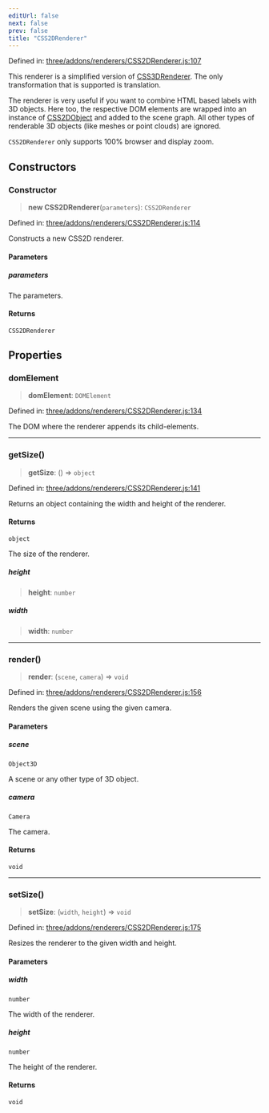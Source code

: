 ```yaml
---
editUrl: false
next: false
prev: false
title: "CSS2DRenderer"
---
```


Defined in: [three/addons/renderers/CSS2DRenderer.js:107](https://github.com/DefinitelyMaybe/three-i18n/blob/fa57b79433d1c349ffb23a78727299c8d4190136/three/addons/renderers/CSS2DRenderer.js#L107)

This renderer is a simplified version of [CSS3DRenderer](/addons/classes/css3drenderer/). The only transformation that is
supported is translation.

The renderer is very useful if you want to combine HTML based labels with 3D objects. Here too,
the respective DOM elements are wrapped into an instance of [CSS2DObject](/addons/classes/css2dobject/) and added to the
scene graph. All other types of renderable 3D objects (like meshes or point clouds) are ignored.

`CSS2DRenderer` only supports 100% browser and display zoom.

## Constructors

### Constructor

> **new CSS2DRenderer**(`parameters`): `CSS2DRenderer`

Defined in: [three/addons/renderers/CSS2DRenderer.js:114](https://github.com/DefinitelyMaybe/three-i18n/blob/fa57b79433d1c349ffb23a78727299c8d4190136/three/addons/renderers/CSS2DRenderer.js#L114)

Constructs a new CSS2D renderer.

#### Parameters

##### parameters

The parameters.

#### Returns

`CSS2DRenderer`

## Properties

### domElement

> **domElement**: `DOMElement`

Defined in: [three/addons/renderers/CSS2DRenderer.js:134](https://github.com/DefinitelyMaybe/three-i18n/blob/fa57b79433d1c349ffb23a78727299c8d4190136/three/addons/renderers/CSS2DRenderer.js#L134)

The DOM where the renderer appends its child-elements.

***

### getSize()

> **getSize**: () => `object`

Defined in: [three/addons/renderers/CSS2DRenderer.js:141](https://github.com/DefinitelyMaybe/three-i18n/blob/fa57b79433d1c349ffb23a78727299c8d4190136/three/addons/renderers/CSS2DRenderer.js#L141)

Returns an object containing the width and height of the renderer.

#### Returns

`object`

The size of the renderer.

##### height

> **height**: `number`

##### width

> **width**: `number`

***

### render()

> **render**: (`scene`, `camera`) => `void`

Defined in: [three/addons/renderers/CSS2DRenderer.js:156](https://github.com/DefinitelyMaybe/three-i18n/blob/fa57b79433d1c349ffb23a78727299c8d4190136/three/addons/renderers/CSS2DRenderer.js#L156)

Renders the given scene using the given camera.

#### Parameters

##### scene

`Object3D`

A scene or any other type of 3D object.

##### camera

`Camera`

The camera.

#### Returns

`void`

***

### setSize()

> **setSize**: (`width`, `height`) => `void`

Defined in: [three/addons/renderers/CSS2DRenderer.js:175](https://github.com/DefinitelyMaybe/three-i18n/blob/fa57b79433d1c349ffb23a78727299c8d4190136/three/addons/renderers/CSS2DRenderer.js#L175)

Resizes the renderer to the given width and height.

#### Parameters

##### width

`number`

The width of the renderer.

##### height

`number`

The height of the renderer.

#### Returns

`void`
